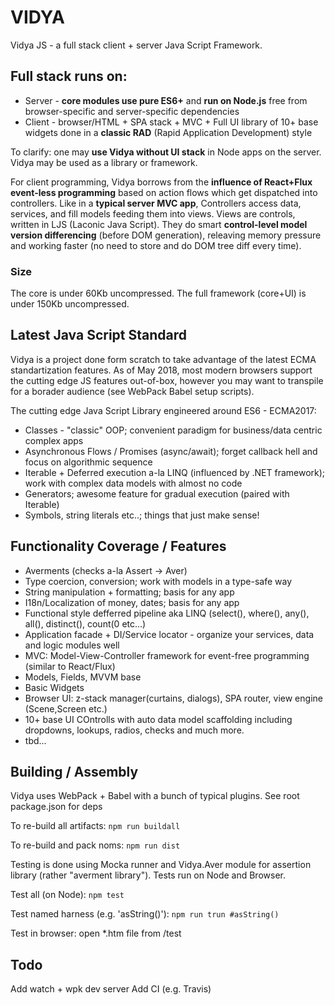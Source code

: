 # VIDYA
Vidya JS - a full stack client + server Java Script Framework.

## Full stack runs on:
* Server - **core modules use pure ES6+** and **run on Node.js** free from browser-specific and server-specific dependencies
* Client - browser/HTML + SPA stack + MVC + Full UI library of 10+ base widgets done in a **classic RAD** (Rapid Application Development) style

To clarify: one may **use Vidya without UI stack** in Node apps on the server. Vidya may be used as a library or framework.

For client programming, Vidya borrows from the **influence of React+Flux event-less programming** based on action flows 
which get dispatched into controllers. Like in a **typical server MVC app**, Controllers access data, services, and fill models feeding them into views. Views are controls, written in LJS (Laconic Java Script). They do smart **control-level model version differencing** 
(before DOM generation), releaving memory pressure and working faster (no need to store and do DOM tree diff every time).

### Size
The core is under 60Kb uncompressed. The full framework (core+UI) is under 150Kb uncompressed.

## Latest Java Script Standard
Vidya is a project done form scratch to take advantage of the latest ECMA standartization features.
As of May 2018, most modern browsers support the cutting edge JS features out-of-box, however you may want to
transpile for a borader audience (see WebPack Babel setup scripts).

The cutting edge Java Script Library engineered around ES6 - ECMA2017:

* Classes - "classic" OOP; convenient paradigm for business/data centric complex apps
* Asynchronous Flows / Promises  (async/await); forget callback hell and focus on algorithmic sequence
* Iterable + Deferred execution a-la LINQ (influenced by .NET framework); work with complex data models with almost no code
* Generators; awesome feature for gradual execution (paired with Iterable)
* Symbols, string literals etc..; things that just make sense!

## Functionality Coverage / Features

* Averments (checks a-la Assert -> Aver)
* Type coercion, conversion; work with models in a type-safe way
* String manipulation + formatting; basis for any app
* I18n/Localization of money, dates; basis for any app
* Functional style defferred pipeline aka LINQ (select(), where(), any(), all(), distinct(), count(0 etc...)
* Application facade + DI/Service locator - organize your services, data and logic modules well
* MVC: Model-View-Controller framework for event-free programming (similar to React/Flux)
* Models, Fields, MVVM base
* Basic Widgets
* Browser UI: z-stack manager(curtains, dialogs), SPA router, view engine (Scene,Screen etc.)
* 10+ base UI COntrolls with auto data model scaffolding including dropdowns, lookups, radios, checks and much more.
* tbd...





## Building / Assembly
Vidya uses WebPack + Babel with a bunch of typical plugins. See root package.json for deps

To re-build all artifacts: `npm run buildall`

To re-build and pack noms: `npm run dist`

Testing is done using Mocka runner and Vidya.Aver module for assertion library (rather "averment library").
Tests run on Node and Browser.

Test all (on Node): `npm test`

Test named harness (e.g. 'asString()'): `npm run trun #asString()`

Test in browser: open \*.htm file from /test

## Todo
Add watch + wpk dev server
Add CI (e.g. Travis)




